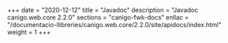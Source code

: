 +++
date        = "2020-12-12"
title       = "Javadoc"
description = "Javadoc canigo.web.core 2.2.0"
sections    = "canigo-fwk-docs"
enllac		= "/documentacio-llibreries/canigo.web.core/2.2.0/site/apidocs/index.html"
weight		= 1
+++
